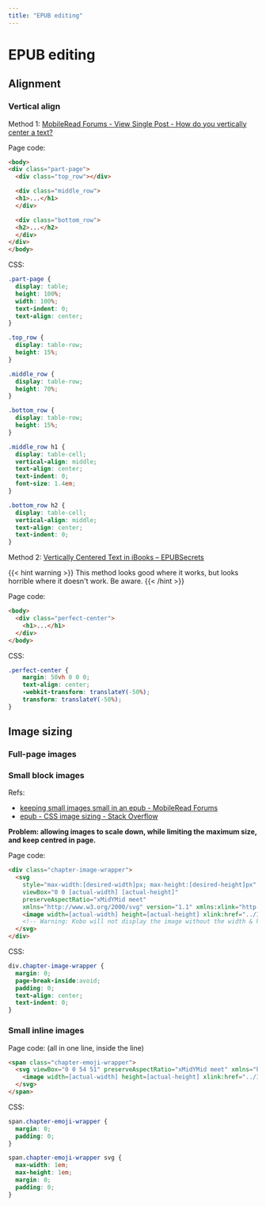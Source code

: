 ```yaml
---
title: "EPUB editing"
---
```

# EPUB editing

## Alignment

### Vertical align

Method 1: [MobileRead Forums - View Single Post - How do you vertically center a text?](https://www.mobileread.com/forums/showpost.php?p=2616843&postcount=4)

Page code:

```html
<body>
<div class="part-page">
  <div class="top_row"></div>

  <div class="middle_row">
  <h1>...</h1>
  </div>

  <div class="bottom_row">
  <h2>...</h2>
  </div>
</div>
</body>
```

CSS:

```css
.part-page {
  display: table;
  height: 100%;
  width: 100%;
  text-indent: 0;
  text-align: center;
}

.top_row {
  display: table-row;
  height: 15%;
}

.middle_row {
  display: table-row;
  height: 70%;
}

.bottom_row {
  display: table-row;
  height: 15%;
}

.middle_row h1 {
  display: table-cell;
  vertical-align: middle;
  text-align: center;
  text-indent: 0;
  font-size: 1.4em;
}

.bottom_row h2 {
  display: table-cell;
  vertical-align: middle;
  text-align: center;
  text-indent: 0;
}
```

Method 2: [Vertically Centered Text in iBooks – EPUBSecrets](https://epubsecrets.com/vertically-centered-text-in-ibooks.php)

{{< hint warning >}}
This method looks good where it works, but looks horrible where it doesn't work. Be aware.
{{< /hint >}}

Page code:

```html
<body>
  <div class="perfect-center">
    <h1>...</h1>
  </div>
</body>
```

CSS:

```css
.perfect-center {
    margin: 50vh 0 0 0;
    text-align: center;
    -webkit-transform: translateY(-50%);
    transform: translateY(-50%);
}
```

## Image sizing

### Full-page images


### Small block images

Refs:

- [keeping small images small in an epub - MobileRead Forums](https://www.mobileread.com/forums/showthread.php?t=336576#postcount4082496)
- [epub - CSS image sizing - Stack Overflow](https://stackoverflow.com/a/19759941/10668706)

**Problem: allowing images to scale down, while limiting the maximum size, and keep centred in page.**

Page code:

```html {hl_lines="3-5 7"}
<div class="chapter-image-wrapper">
  <svg
    style="max-width:[desired-width]px; max-height:[desired-height]px"
    viewBox="0 0 [actual-width] [actual-height]"
    preserveAspectRatio="xMidYMid meet"
    xmlns="http://www.w3.org/2000/svg" version="1.1" xmlns:xlink="http://www.w3.org/1999/xlink" >
    <image width=[actual-width] height=[actual-height] xlink:href="../Images/pic.png"/>
    <!-- Warning: Kobo will not display the image without the width & height in the image tag -->
  </svg>
</div>
```

CSS:

```css
div.chapter-image-wrapper {
  margin: 0;
  page-break-inside:avoid;
  padding: 0;
  text-align: center;
  text-indent: 0;
}
```


### Small inline images

Page code: \(all in one line, inside the line\)

```html
<span class="chapter-emoji-wrapper">
  <svg viewBox="0 0 54 51" preserveAspectRatio="xMidYMid meet" xmlns="http://www.w3.org/2000/svg"  version="1.1" xmlns:xlink="http://www.w3.org/1999/xlink" >
    <image width=[actual-width] height=[actual-height] xlink:href="../Images/emoji.png"/>
  </svg>
</span>
```

CSS:

```css
span.chapter-emoji-wrapper {
  margin: 0;
  padding: 0;
}

span.chapter-emoji-wrapper svg {
  max-width: 1em;
  max-height: 1em;
  margin: 0;
  padding: 0;
}
```

